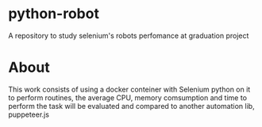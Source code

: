 # python-robot
A repository to study selenium's robots perfomance at graduation project 


# About

This work consists of using a docker conteiner with Selenium python on it to perform routines, the average CPU, memory comsumption and time to perform the task will be evaluated and compared to another automation lib, puppeteer.js  
